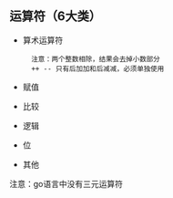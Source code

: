 ## 运算符（6大类）

- 算术运算符
    
        注意：两个整数相除，结果会去掉小数部分
        ++ -- 只有后加加和后减减，必须单独使用 

- 赋值

- 比较

- 逻辑

- 位

- 其他

注意：go语言中没有三元运算符
